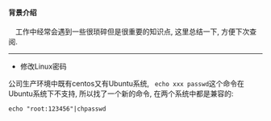 #### 背景介绍

&emsp;工作中经常会遇到一些很琐碎但是很重要的知识点, 这里总结一下, 方便下次查阅.

---


* 修改Linux密码

公司生产环境中既有centos又有Ubuntu系统, ` echo xxx passwd`这个命令在Ubuntu系统下不支持, 所以找了一个新的命令, 在两个系统中都是兼容的:

```
echo "root:123456"|chpasswd
```